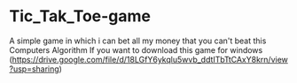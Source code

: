 # Tic_Tak_Toe-game
 A simple game in which i can bet all my money that you can't beat this Computers Algorithm
 If you want to download this game for windows (https://drive.google.com/file/d/18LGfY6ykqlu5wvb_ddtITbTtCAxY8krn/view?usp=sharing)
